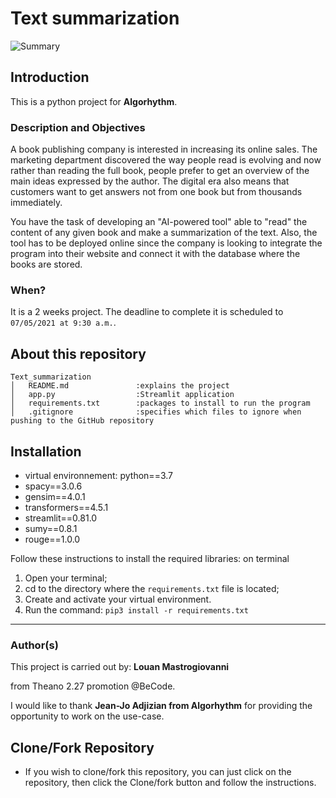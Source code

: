# Text summarization


![Summary](https://www.expert.ai/wp-content/uploads/2019/06/Document-summarization-software.jpg)



## Introduction

This is a python project for **Algorhythm**.

### Description and Objectives

A book publishing company is interested in increasing its online sales. The marketing department discovered the way people read is evolving and now rather than reading the full book, people prefer to get an overview of the main ideas expressed by the author. The digital era also means that customers want to get answers not from one book but from thousands immediately.

You have the task of developing an "AI-powered tool" able to "read" the content of any given book and make a summarization of the text. Also, the tool has to be deployed online since the company is looking to integrate the program into their website and connect it with the database where the books are stored.
### When?
It is a 2 weeks project.
The deadline to complete it is scheduled to `07/05/2021 at 9:30 a.m.`.


## About this repository

```
Text_summarization
│   README.md               :explains the project
│   app.py                  :Streamlit application
│   requirements.txt        :packages to install to run the program
│   .gitignore              :specifies which files to ignore when pushing to the GitHub repository
```

## Installation

- virtual environnement: python==3.7
- spacy==3.0.6
- gensim==4.0.1
- transformers==4.5.1
- streamlit==0.81.0
- sumy==0.8.1
- rouge==1.0.0


Follow these instructions to install the required libraries: on terminal
1. Open your terminal;
2. cd to the directory where the `requirements.txt` file is located;
3. Create and activate your virtual environment.
4. Run the command: 
```pip3 install -r requirements.txt```

______________________________________________________________________________________________________________________________________________________



### Author(s)
This project is carried out by: 
**Louan Mastrogiovanni** 

from Theano 2.27 promotion @BeCode.

I would like to thank **Jean-Jo Adjizian from Algorhythm** for providing the opportunity to work on the use-case.

## Clone/Fork Repository
  - If you wish to clone/fork this repository, you can just click on the repository, then click the Clone/fork button and follow the instructions.
